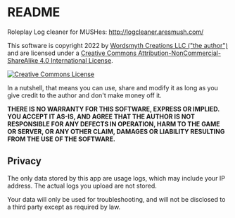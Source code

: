 # README

Roleplay Log cleaner for MUSHes: http://logcleaner.aresmush.com/

This software is copyright 2022 by <a xmlns:cc="http://creativecommons.org/ns#" href="http://www.aresmush.com" property="cc:attributionName" rel="cc:attributionURL">Wordsmyth Creations LLC ("the author")</a> and are licensed under a <a rel="license" href="http://creativecommons.org/licenses/by-nc-sa/4.0/">Creative Commons Attribution-NonCommercial-ShareAlike 4.0 International License</a>.

<a rel="license" href="http://creativecommons.org/licenses/by-nc-sa/4.0/"><img alt="Creative Commons License" style="border-width:0" src="https://i.creativecommons.org/l/by-nc-sa/4.0/88x31.png" /></a>

In a nutshell, that means you can use, share and modify it as long as you give credit to the author and don't make money off it.


**THERE IS NO WARRANTY FOR THIS SOFTWARE, EXPRESS OR IMPLIED. YOU ACCEPT IT AS-IS, AND AGREE THAT THE AUTHOR IS NOT RESPONSIBLE FOR ANY DEFECTS IN OPERATION, HARM TO THE GAME OR SERVER, OR ANY OTHER CLAIM, DAMAGES OR LIABILITY RESULTING FROM THE USE OF THE SOFTWARE.**

## Privacy

The only data stored by this app are usage logs, which may include your IP address. The actual logs you upload are not stored. 

Your data will only be used for troubleshooting, and will not be disclosed to a third party except as required by law. 
